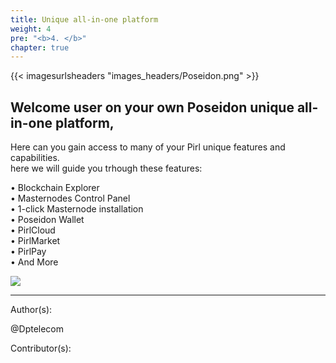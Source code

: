```yaml
---
title: Unique all-in-one platform
weight: 4
pre: "<b>4. </b>"
chapter: true
---
```

{{< imagesurlsheaders "images_headers/Poseidon.png"  >}}


## Welcome user on your own Poseidon unique all-in-one platform,    
Here can you gain access to many of your Pirl unique features and capabilities.  
here we will guide you trhough these features:  

• Blockchain Explorer  
• Masternodes Control Panel  
• 1-click Masternode installation  
• Poseidon Wallet   
• PirlCloud  
• PirlMarket  
• PirlPay   
• And More  

![](/PirlCloud/images/poseidon_login.jpg)












---
Author(s):


@Dptelecom


Contributor(s):

